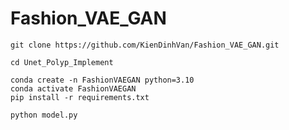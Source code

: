 # Fashion_VAE_GAN
~~~
git clone https://github.com/KienDinhVan/Fashion_VAE_GAN.git
~~~

~~~
cd Unet_Polyp_Implement
~~~

~~~
conda create -n FashionVAEGAN python=3.10
conda activate FashionVAEGAN
pip install -r requirements.txt
~~~

~~~
python model.py
~~~
